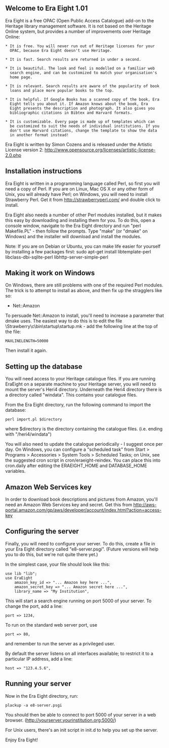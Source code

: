 Welcome to Era Eight 1.01
-------------------------

Era Eight is a free OPAC (Open Public Access Catalogue) add-on to the
Heritage library management software. It is not based on the Heritage
Online system, but provides a number of improvements over Heritage
Online:

    * It is free. You will never run out of Heritage licenses for your
      OPAC, because Era Eight doesn't use Heritage.

    * It is fast. Search results are returned in under a second.

    * It is beautiful. The look and feel is modelled on a familiar web
      search engine, and can be customized to match your organisation's
      home page.

    * It is relevant. Search results are aware of the popularity of book
      loans and place more popular books to the top.

    * It is helpful. If Google Books has a scanned copy of the book, Era
      Eight tells you about it. If Amazon knows about the book, Era
      Eight presents the description and photograph. It also gives you 
      bibliographic citations in Bibtex and Harvard formats.

    * It is customizable. Every page is made up of templates which can
      be customized to suit the needs of individual institutions. If you
      don't use Harvard citations, change the template to show the data
      in another format instead!

Era Eight is written by Simon Cozens and is released under the 
Artistic License version 2: 
http://www.opensource.org/licenses/artistic-license-2.0.php

Installation instructions 
-------------------------

Era Eight is written in a programming language called Perl, so first you
will need a copy of Perl. If you are on Linux, Mac OS X or any other
form of Unix, you will already have Perl; on Windows, you will need to
install Strawberry Perl. Get it from http://strawberryperl.com/ and
double click to install.

Era Eight also needs a number of other Perl modules installed, but it
makes this easy by downloading and installing them for you. To do this,
open a console window, navigate to the Era Eight directory and run "perl
Makefile.PL" - then follow the prompts. Type "make" (or "dmake" on
Windows) and the installer will download and install the modules. 

 Note: If you are on Debian or Ubuntu, you can make life easier for
 yourself by installing a few packages first:
    sudo apt-get install libtemplate-perl libclass-dbi-sqlite-perl libhttp-server-simple-perl
 
Making it work on Windows
-------------------------

On Windows, there are still problems with one of the required Perl
modules. The trick is to attempt to install as above, and then fix up
the stragglers like so:

* Net::Amazon

To persuade Net::Amazon to install, you'll need to increase a parameter
that dmake uses. The easiest way to do this is to edit the file
\Strawberry\c\bin\startup\startup.mk - add the following line at the top
of the file:

    MAXLINELENGTH=50000

Then install it again.

Setting up the database
-----------------------

You will need access to your Heritage catalogue files. If you are running
EraEight on a separate machine to your Heritage server, you will need to
mount the server's Heri4 directory. Underneath the Heri4 directory there
is a directory called "windata". This contains your catalogue files.

From the Era Eight directory, run the following command to import the
database:

    perl import.pl $directory

where $directory is the directory containing the catalogue files. (i.e.
ending with "/heri4/windata")

You will also need to update the catalogue periodically - I suggest once
per day. On Windows, you can configure a "scheduled task" from Start >
Programs > Accessories > System Tools > Scheduled Tasks; on Unix, see
the suggested cron script in cron/eraeight-reindex. You can place this
into cron.daily after editing the ERAEIGHT_HOME and DATABASE_HOME
variables.

Amazon Web Services key
-----------------------

In order to download book descriptions and pictures from Amazon, you'll
need an Amazon Web Services key and secret. Get this from
http://aws-portal.amazon.com/gp/aws/developer/account/index.html?action=access-key


Configuring the server
----------------------

Finally, you will need to configure your server. To do this, create a
file in your Era Eight directory called "e8-server.psgi". (Future versions
will help you to do this, but we're not quite there yet.)

In the simplest case, your file should look like this:

    use lib "lib";
    use EraEight
        amazon_key_id => "... Amazon key here ...",
        amazon_secret_key => "... Amazon secret here ...",
        library_name => "My Institution",

This will start a search engine running on port 5000 of your server. To
change the port, add a line:

    port => 1234,

To run on the standard web server port, use

    port => 80,

and remember to run the server as a privileged user.

By default the server listens on all interfaces available; to restrict
it to a particular IP address, add a line:

    host => "123.4.5.6",

Running your server
-------------------

Now in the Era Eight directory, run:

    plackup -a e8-server.psgi

You should then be able to connect to port 5000 of your server in a web
browser. (http://yourserver.yourinstitution.org:5000/)

For Unix users, there's an init script in init.d to help you set up the
server.

Enjoy Era Eight!

